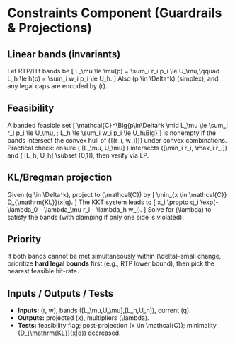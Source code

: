 # Constraints Component (Guardrails & Projections)

## Linear bands (invariants)
Let RTP/Hit bands be
\[
L_\mu \le \mu(p) = \sum_i r_i p_i \le U_\mu,\qquad
L_h \le h(p) = \sum_i w_i p_i \le U_h.
\]
Also \(p \in \Delta^k\) (simplex), and any legal caps are encoded by \(r\).

## Feasibility
A banded feasible set
\[
\mathcal{C}=\Big\{p\in\Delta^k \mid L_\mu \le \sum_i r_i p_i \le U_\mu, \; L_h \le \sum_i w_i p_i \le U_h\Big\}
\]
is nonempty if the bands intersect the convex hull of \(\{(r_i, w_i)\}\) under convex combinations. Practical check: ensure \( [L_\mu, U_\mu] \) intersects \([\min_i r_i, \max_i r_i]\) and \( [L_h, U_h] \subset [0,1]\), then verify via LP.

## KL/Bregman projection
Given \(q \in \Delta^k\), project to \(\mathcal{C}\) by
\[
\min_{x \in \mathcal{C}} D_{\mathrm{KL}}(x\|q).
\]
The KKT system leads to
\[
x_i \propto q_i \exp(-\lambda_0 - \lambda_\mu r_i - \lambda_h w_i).
\]
Solve for \(\lambda\) to satisfy the bands (with clamping if only one side is violated).

## Priority
If both bands cannot be met simultaneously within \(\delta\)-small change, prioritize **hard legal bounds** first (e.g., RTP lower bound), then pick the nearest feasible hit-rate.

## Inputs / Outputs / Tests
- **Inputs:** \(r, w\), bands \([L_\mu,U_\mu],[L_h,U_h]\), current \(q\).
- **Outputs:** projected \(x\), multipliers \(\lambda\).
- **Tests:** feasibility flag; post-projection \(x \in \mathcal{C}\); minimality \(D_{\mathrm{KL}}(x\|q)\) decreased.
